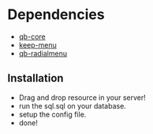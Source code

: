 # Dependencies

- [qb-core]()
- [keep-menu](https://github.com/swkeep/keep-menu)
- [qb-radialmenu](https://github.com/qbcore-framework/qb-radialmenu)

## Installation

- Drag and drop resource in your server!
- run the sql.sql on your database.
- setup the config file.
- done!
